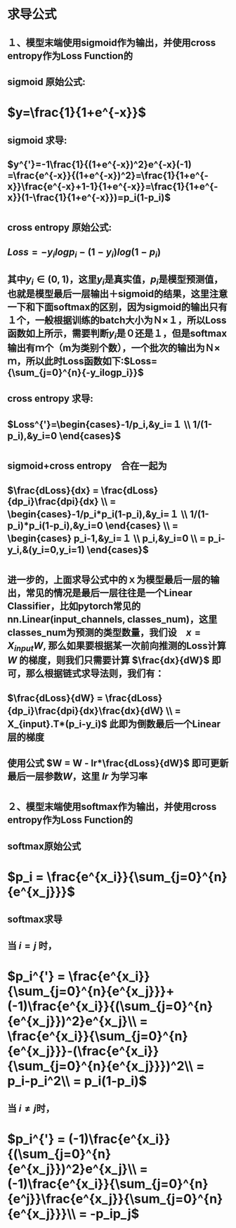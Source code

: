 # 求导公式
## １、模型末端使用sigmoid作为输出，并使用cross entropy作为Loss Function的
## sigmoid 原始公式:
# $y=\frac{1}{1+e^{-x}}$
## sigmoid 求导:
## $y^{'}=-1\frac{1}{(1+e^{-x})^2}e^{-x}(-1) =\frac{e^{-x}}{(1+e^{-x})^2}=\frac{1}{1+e^{-x}}\frac{e^{-x}+1-1}{1+e^{-x}}=\frac{1}{1+e^{-x}}(1-\frac{1}{1+e^{-x}})=p_i(1-p_i)$
#
## cross entropy 原始公式:
## $Loss=-y_ilogp_i-(1-y_i)log(1-p_i)$
## 其中$y_i\in(0,1)$，这里$y_i$是真实值，$p_i$是模型预测值，也就是模型最后一层输出＋sigmoid的结果，这里注意一下和下面softmax的区别，因为sigmoid的输出只有１个，一般根据训练的batch大小为Ｎ×１，所以Loss函数如上所示，需要判断$y_i$是０还是１，但是softmax输出有ｍ个（m为类别个数），一个批次的输出为Ｎ×ｍ，所以此时Loss函数如下:$Loss={\sum_{j=0}^{n}{-y_ilogp_i}}$
## cross entropy 求导:
## $Loss^{'}=\begin{cases}-1/p_i,&y_i=１ \\ 1/(1-p_i),&y_i=0 \end{cases}$
#
## sigmoid+cross entropy　合在一起为
## $\frac{dLoss}{dx} = \frac{dLoss}{dp_i}\frac{dpi}{dx} \\ = \begin{cases}-1/p_i*p_i(1-p_i),&y_i=１ \\ 1/(1-p_i)*p_i(1-p_i),&y_i=0 \end{cases} \\ = \begin{cases} p_i-1,&y_i=１ \\ p_i,&y_i=0 \\ = p_i-y_i,&(y_i=0,y_i=1) \end{cases}$ 
#

## 进一步的，上面求导公式中的ｘ为模型最后一层的输出，常见的情况是最后一层往往是一个Linear Classifier，比如pytorch常见的nn.Linear(input_channels, classes_num)，这里classes_num为预测的类型数量，我们设　$x = X_{input}W$, 那么如果要根据某一次前向推测的Loss计算 $W$ 的梯度，则我们只需要计算 $\frac{dx}{dW}$ 即可，那么根据链式求导法则，我们有：
## $\frac{dLoss}{dW} = \frac{dLoss}{dp_i}\frac{dpi}{dx}\frac{dx}{dＷ} \\ = X_{input}.T*(p_i-y_i)$   此即为倒数最后一个Linear层的梯度 
## 使用公式 $W = W - lr*\frac{dLoss}{dW}$ 即可更新最后一层参数$W$，这里 $lr$ 为学习率
#

## ２、模型末端使用softmax作为输出，并使用cross entropy作为Loss Function的
## softmax原始公式
# $p_i = \frac{e^{x_i}}{\sum_{j=0}^{n}{e^{x_j}}}$
## softmax求导
## 当 $i=j$ 时，
# $p_i^{'} = \frac{e^{x_i}}{\sum_{j=0}^{n}{e^{x_j}}}+(-1)\frac{e^{x_i}}{(\sum_{j=0}^{n}{e^{x_j}})^2}e^{x_j}\\ = \frac{e^{x_i}}{\sum_{j=0}^{n}{e^{x_j}}}-(\frac{e^{x_i}}{\sum_{j=0}^{n}{e^{x_j}}})^2\\ = p_i-p_i^2\\ = p_i(1-p_i)$  
## 当 $i \neq j$时，
# $p_i^{'} = (-1)\frac{e^{x_i}}{(\sum_{j=0}^{n}{e^{x_j}})^2}e^{x_j}\\ = (-1)\frac{e^{x_i}}{\sum_{j=0}^{n}{e^j}}\frac{e^{x_j}}{\sum_{j=0}^{n}{e^{x_j}}}\\ = -p_ip_j$
